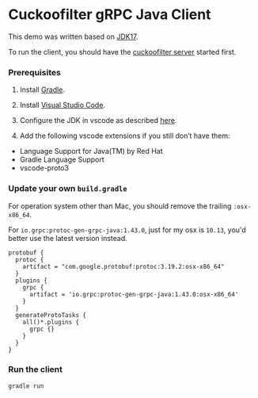 # Cuckoofilter gRPC Java Client

This demo was written based on [JDK17](https://code.visualstudio.com/docs/java/java-project#_download-jdks).

To run the client, you should have the [cuckoofilter server](https://github.com/guobinqiu/cuckoofilter) started first.

### Prerequisites

1. Install [Gradle](https://gradle.org/install/).

2. Install [Visual Studio Code](https://code.visualstudio.com/download).

3. Configure the JDK in vscode as described [here](https://code.visualstudio.com/docs/java/java-tutorial).

4. Add the following vscode extensions if you still don’t have them:

- Language Support for Java(TM) by Red Hat
- Gradle Language Support
- vscode-proto3

### Update your own `build.gradle`

For operation system other than Mac, you should remove the trailing `:osx-x86_64`.

For `io.grpc:protoc-gen-grpc-java:1.43.0`, just for my osx is `10.13`, you'd better use the latest version instead.

```
protobuf {
  protoc {
    artifact = "com.google.protobuf:protoc:3.19.2:osx-x86_64"
  }
  plugins {
    grpc {
      artifact = 'io.grpc:protoc-gen-grpc-java:1.43.0:osx-x86_64'
    }
  }
  generateProtoTasks {
    all()*.plugins {
      grpc {}
    }
  }
}
```

### Run the client

```
gradle run
```
